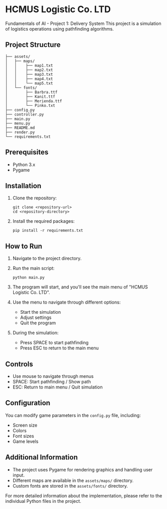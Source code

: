 # HCMUS Logistic Co. LTD
Fundamentals of AI - Project 1: Delivery System
This project is a simulation of logistics operations using pathfinding algorithms.

## Project Structure

```
├── assets/  
│   ├── maps/           
│   │    ├── map1.txt          
│   │    ├── map2.txt           
│   │    ├── map3.txt           
│   │    ├── map4.txt           
│   │    └── map5.txt           
│   └── fonts/           
│        ├── Barbra.ttf          
│        ├── Kanit.ttf          
│        ├── Merienda.ttf          
│        └── Pinko.txt          
├── config.py           
├── controller.py           
├── main.py          
├── menu.py          
├── README.md           
├── render.py          
└── requirements.txt
```

## Prerequisites

- Python 3.x
- Pygame

## Installation

1. Clone the repository:
   ```
   git clone <repository-url>
   cd <repository-directory>
   ```

2. Install the required packages:
   ```
   pip install -r requirements.txt
   ```

## How to Run

1. Navigate to the project directory.

2. Run the main script:
   ```
   python main.py
   ```

3. The program will start, and you'll see the main menu of "HCMUS Logistic Co. LTD".

4. Use the menu to navigate through different options:
   - Start the simulation
   - Adjust settings
   - Quit the program

5. During the simulation:
   - Press SPACE to start pathfinding
   - Press ESC to return to the main menu

## Controls

- Use mouse to navigate through menus
- SPACE: Start pathfinding / Show path
- ESC: Return to main menu / Quit simulation

## Configuration

You can modify game parameters in the `config.py` file, including:
- Screen size
- Colors
- Font sizes
- Game levels

## Additional Information

- The project uses Pygame for rendering graphics and handling user input.
- Different maps are available in the `assets/maps/` directory.
- Custom fonts are stored in the `assets/fonts/` directory.

For more detailed information about the implementation, please refer to the individual Python files in the project.
